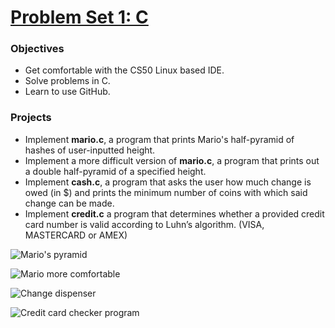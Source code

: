 # [Problem Set 1: C](https://docs.cs50.net/2018/x/psets/1/pset1.html)

### Objectives
- Get comfortable with the CS50 Linux based IDE.
- Solve problems in C.
- Learn to use GitHub.

### Projects
- Implement **mario.c**, a program that prints Mario's half-pyramid of hashes of user-inputted height.
- Implement a more difficult version of **mario.c**, a program that prints out a double half-pyramid of a specified height.
- Implement **cash.c**, a program that asks the user how much change is owed (in $) and prints the minimum number of coins with which said change can be made.
- Implement **credit.c** a program that determines whether a provided credit card number is valid according to Luhn’s algorithm. (VISA, MASTERCARD or AMEX)

![Mario's pyramid](http://i.imgur.com/qfgSWU0.png)

![Mario more comfortable](https://i.imgur.com/6JlGtRM.png)

![Change dispenser](http://i.imgur.com/xJDsuKI.png)

![Credit card checker program](https://i.imgur.com/8GVCsz3.jpg)
